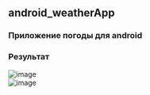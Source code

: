 ## android_weatherApp
### Приложение погоды для android
### Результат

![image](https://github.com/ArtemVerzun/SAOD/assets/143192676/c585ad7c-ec3f-4805-a4a5-cfc856d8628b)\
![image](https://github.com/ArtemVerzun/SAOD/assets/143192676/656df416-684e-4816-8ab2-b2b9bc0ad08a)

